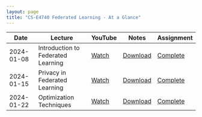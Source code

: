 ```yaml
---
layout: page
title: "CS-E4740 Federated Learning - At a Glance"
---
```


<table class="custom-table">
  <thead>
    <tr>
      <th>Date</th>
      <th>Lecture</th>
      <th>YouTube</th>
      <th>Notes</th>
      <th>Assignment</th>
    </tr>
  </thead>
  <tbody>
    <tr>
      <td>2024-01-08</td>
      <td>Introduction to Federated Learning</td>
      <td><a href="https://youtube.com/example-link">Watch</a></td>
      <td><a href="https://example.com/notes1.pdf">Download</a></td>
      <td><a href="https://example.com/assignment1.pdf">Complete</a></td>
    </tr>
    <tr>
      <td>2024-01-15</td>
      <td>Privacy in Federated Learning</td>
      <td><a href="https://youtube.com/example-link2">Watch</a></td>
      <td><a href="https://example.com/notes2.pdf">Download</a></td>
      <td><a href="https://example.com/assignment2.pdf">Complete</a></td>
    </tr>
    <tr>
      <td>2024-01-22</td>
      <td>Optimization Techniques</td>
      <td><a href="https://youtube.com/example-link3">Watch</a></td>
      <td><a href="https://example.com/notes3.pdf">Download</a></td>
      <td><a href="https://example.com/assignment3.pdf">Complete</a></td>
    </tr>
  </tbody>
</table>
